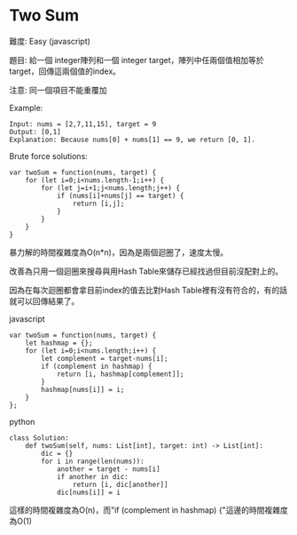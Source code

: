 # Two Sum
難度: Easy (javascript)

題目: 給一個 integer陣列和一個 integer target，陣列中任兩個值相加等於target，回傳這兩個值的index。

注意: 同一個項目不能重覆加

Example:
```
Input: nums = [2,7,11,15], target = 9
Output: [0,1]
Explanation: Because nums[0] + nums[1] == 9, we return [0, 1].
```

Brute force solutions:
```
var twoSum = function(nums, target) {
    for (let i=0;i<nums.length-1;i++) {
        for (let j=i+1;j<nums.length;j++) {
            if (nums[i]+nums[j] == target) {
                return [i,j];
            }
        }
    }
}
```
暴力解的時間複雜度為O(n*n)，因為是兩個迴圈了，速度太慢。

改善為只用一個迴圈來搜尋與用Hash Table來儲存已經找過但目前沒配對上的。

因為在每次迴圈都會拿目前index的值去比對Hash Table裡有沒有符合的，有的話就可以回傳結果了。

javascript
```
var twoSum = function(nums, target) {
    let hashmap = {};
    for (let i=0;i<nums.length;i++) {
        let complement = target-nums[i];
        if (complement in hashmap) {
            return [i, hashmap[complement]];
        }
        hashmap[nums[i]] = i;
    }
};
```

python
```
class Solution:
    def twoSum(self, nums: List[int], target: int) -> List[int]:
        dic = {}
        for i in range(len(nums)):
            another = target - nums[i]
            if another in dic:
                return [i, dic[another]]
            dic[nums[i]] = i
```
這樣的時間複雜度為O(n)，而"if (complement in hashmap) {"這邊的時間複雜度為O(1)